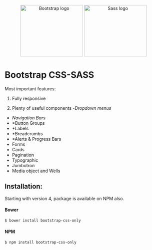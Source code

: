 <p align="center">
    <img src="https://v5.getbootstrap.com/docs/5.0/assets/brand/bootstrap-logo-shadow.png" alt="Bootstrap logo" width="200" height="165">
    <img src="https://sass-lang.com/assets/img/styleguide/color-1c4aab2b.png" alt="Sass logo" width="200" height="165">
</p>

# Bootstrap CSS-SASS 

 Most important features:

1. Fully responsive

2. Plenty of useful components
-*Dropdown menus*
- *Navigation Bars*
- *Button Groups
- *Labels
- *Breadcrumbs
- *Alerts & Progress Bars
- Forms 
- Cards
- Pagination
- Typographic
- Jumbotron
- Media object and Wells



## Installation:
Starting with version 4, package is available on NPM also.

#### Bower

```bash
$ bower install bootstrap-css-only
```

#### NPM 

```bash
$ npm install bootstrap-css-only
```


